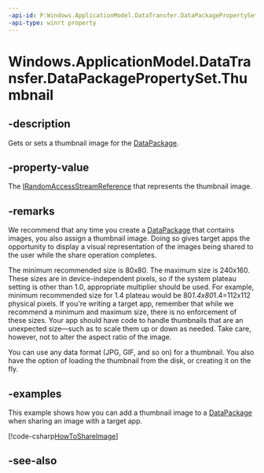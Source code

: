 ```yaml
---
-api-id: P:Windows.ApplicationModel.DataTransfer.DataPackagePropertySet.Thumbnail
-api-type: winrt property
---
```


<!-- Property syntax
public Windows.Storage.Streams.IRandomAccessStreamReference Thumbnail { get;  set; }
-->

# Windows.ApplicationModel.DataTransfer.DataPackagePropertySet.Thumbnail

## -description
Gets or sets a thumbnail image for the [DataPackage](datapackage.md).

## -property-value
The [IRandomAccessStreamReference](../windows.storage.streams/irandomaccessstreamreference.md) that represents the thumbnail image.

## -remarks
We recommend that any time you create a [DataPackage](datapackage.md) that contains images, you also assign a thumbnail image. Doing so gives target apps the opportunity to display a visual representation of the images being shared to the user while the share operation completes.

The minimum recommended size is 80x80. The maximum size is 240x160. These sizes are in device-independent pixels, so if the system plateau setting is other than 1.0, appropriate multiplier should be used. For example, minimum recommended size for 1.4 plateau would be 80*1.4x80*1.4=112x112 physical pixels. If you're writing a target app, remember that while we recommend a minimum and maximum size, there is no enforcement of these sizes. Your app should have code to handle thumbnails that are an unexpected size—such as to scale them up or down as needed. Take care, however, not to alter the aspect ratio of the image.

You can use any data format (JPG, GIF, and so on) for a thumbnail. You also have the option of loading the thumbnail from the disk, or creating it on the fly.

## -examples
This example shows how you can add a thumbnail image to a [DataPackage](datapackage.md) when sharing an image with a target app.



[!code-csharp[HowToShareImage](../windows.applicationmodel.datatransfer/code/ShareMainBeta/cs/ShareImage.xaml.cs#SnippetHowToShareImage)]

## -see-also
